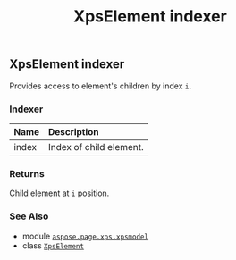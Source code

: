 ﻿---
title: XpsElement indexer
second_title: Aspose.Page for Python via .NET API References
description: 
type: docs
weight: 20
url: /python-net/aspose.page.xps.xpsmodel/xpselement/__getitem__/
is_root: false
---

## XpsElement indexer


Provides access to element's children by index `i`.
### Indexer
| Name | Description |
| :- | :- |
| index | Index of child element. |



### Returns 


Child element at `i` position.

### See Also
* module [`aspose.page.xps.xpsmodel`](../../)
* class [`XpsElement`](/page/python-net/aspose.page.xps.xpsmodel/xpselement)
